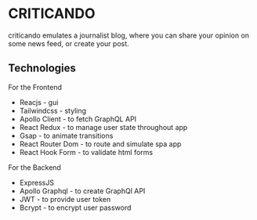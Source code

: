 # CRITICANDO
 criticando emulates a journalist blog, where you can share your opinion on some news feed, or create your post.

## Technologies
For the Frontend

+ Reacjs - gui
+ Tailwindcss - styling
+ Apollo Client - to fetch GraphQL API
+ React Redux - to manage user state throughout app
+ Gsap - to animate transitions
+ React Router Dom - to route and simulate spa app
+ React Hook Form - to validate html forms

For the Backend
- ExpressJS 
- Apollo Graphql - to create GraphQl API
- JWT - to provide user token
- Bcrypt - to encrypt user password
  

